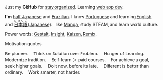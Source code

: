 Just my **GitHub** for
[stay organized](http://www.youtube.com/watch?v=s8yT8Eh_efE). Learning [web app dev](http://www.sitepoint.com/long-live-web-app/). 

**I'm** [half Japanese](http://en.wikipedia.org/wiki/H%C4%81fu) and [Brazilian](http://en.wikipedia.org/wiki/Japanese_Brazilian). I know [Portuguese](https://en.wikipedia.org/wiki/Portuguese_language) and learning [English](http://en.wikipedia.org/wiki/English_language) and [<ruby>日本語<rt>に ほん ご</ruby> (Japanese)](http://en.wikipedia.org/wiki/Japanese_language). I like [Manga](https//www.youtube.com/watch?v=sF1zusDQo88), study STEAM, and learn world culture.

Power words: [Gestalt](http://www.youtube.com/watch?v=LlzuJqZ797U), [Insight](http://www.youtube.com/watch?v=LlzuJqZ797U), [Kaizen](http://www.youtube.com/watch?v=jRdTFis4-3Q), [Remix](http://everythingisaremix.info/watch-the-series/). 

Motivation quotes

Be pioneer.　
Think on Solution over Problem.　
Hunger of Learning.　
Modernize tradition.　
Self-learn ＞ paid courses.　
For achieve a goal, seek higher goals.　
Do it now, before its late.　
Different is better than ordinary.　
Work smarter, not harder.　





